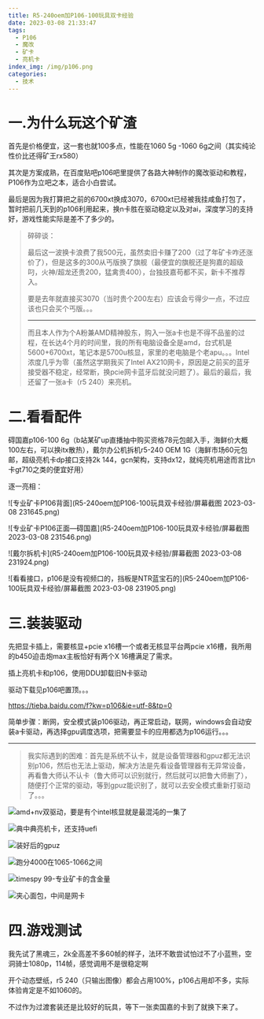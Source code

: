 ```yaml
---
title: R5-240oem加P106-100玩具双卡经验
date: 2023-03-08 21:33:47
tags:
  - P106
  - 魔改
  - 矿卡
  - 亮机卡
index_img: /img/p106.png
categories:
  - 技术
---
```




# 一.为什么玩这个矿渣

首先是价格便宜，这一套也就100多点，性能在1060 5g -1060 6g之间（其实纯论性价比还得矿王rx580）

其次是方案成熟，在百度贴吧p106吧里提供了各路大神制作的魔改驱动和教程，P106作为立吧之本，适合小白尝试。

最后是因为我打算把之前的6700xt换成3070，6700xt已经被我挂咸鱼打包了，暂时把前几天到的p106利用起来，换n卡胜在驱动稳定以及对ai，深度学习的支持好，游戏性能实际是差不了多少的。

> 碎碎谈：
>
> 最后这一波换卡浪费了我500元，虽然卖旧卡赚了200（过了年矿卡咋还涨价了），但是这多的300从丐版换了旗舰（最便宜的旗舰还是狗嘉的超级叼，火神/超龙还贵200，猛禽贵400），台独技嘉苟都不买，新卡不推荐入。
>
> 要是去年就直接买3070（当时贵个200左右）应该会亏得少一点，不过应该也只会买个丐版。。。
>
> ------
>
> 而且本人作为个A粉兼AMD精神股东，购入一张a卡也是不得不品鉴的过程，在长达4个月的时间里，我的所有电脑设备全是amd，台式机是5600+6700xt，笔记本是5700u核显，家里的老电脑是个老apu。。。Intel浓度几乎为零（虽然这学期我买了Intel AX210网卡，原因是之前买的蓝牙接受器不稳定，经常断，换pcie网卡蓝牙后就没问题了）。最后的最后，我还留了一张a卡（r5 240）来亮机。





# 二.看看配件

碍国嘉p106-100 6g（b站某矿up直播抽中购买资格78元包邮入手，海鲜价大概100左右，可以换itx散热），戴尔办公机拆机r5-240 OEM 1G（海鲜市场60元包邮，超级亮机卡dp接口支持2k 144，gcn架构，支持dx12，就纯亮机用途而言比n卡gt710之类的便宜好用）

逐一亮相：

![专业矿卡P106背面](R5-240oem加P106-100玩具双卡经验/屏幕截图 2023-03-08 231645.png)

![专业矿卡P106正面—碍国嘉](R5-240oem加P106-100玩具双卡经验/屏幕截图 2023-03-08 231546.png)

![戴尔拆机卡](R5-240oem加P106-100玩具双卡经验/屏幕截图 2023-03-08 231924.png)

![看看接口，p106是没有视频口的，挡板是NTR蓝宝石的](R5-240oem加P106-100玩具双卡经验/屏幕截图 2023-03-08 231905.png)

# 三.装装驱动

先把显卡插上，需要核显+pcie x16槽一个或者无核显平台两pcie x16槽，我所用的b450迫击炮max主板恰好有两个X 16槽满足了需求。

插上亮机卡和p106，使用DDU卸载旧N卡驱动

驱动下载见p106吧置顶。。。

https://tieba.baidu.com/f?kw=p106&ie=utf-8&tp=0

简单步骤：断网，安全模式装p106驱动，再正常启动，联网，windows会自动安装a卡驱动，再选择gpu调度选项，把需要显卡的应用都选为p106运行。。。



------



> 我实际遇到的困难：首先是系统不认卡，就是设备管理器和gpuz都无法识别p106，然后也无法上驱动，解决方法是先看设备管理器有无异常设备，再看鲁大师认不认卡（鲁大师可以识别就行，然后就可以把鲁大师删了），随便打个正常的驱动，等到gpuz能识别了，就可以去安全模式重新打驱动了。。。

![amd+nv双驱动，要是有个intel核显就是最混沌的一集了](R5-240oem加P106-100玩具双卡经验/image-20230309230519132.png)

![典中典亮机卡，还支持uefi](R5-240oem加P106-100玩具双卡经验/image-20230308224429080.png)

![装好后的gpuz](R5-240oem加P106-100玩具双卡经验/image-20230308224406837.png)

![跑分4000在1065-1066之间](R5-240oem加P106-100玩具双卡经验/image-20230308224725147.png)

![timespy 99-专业矿卡的含金量](R5-240oem加P106-100玩具双卡经验/image-20230308225704967.png)

![夹心面包，中间是网卡](R5-240oem加P106-100玩具双卡经验/image-20230308224549381.png)

# 四.游戏测试

我先试了黑魂三，2k全高差不多60帧的样子，法环不敢尝试怕过不了小蓝熊，空洞骑士1080p，114帧，感觉调用不是很稳定啊

开个动态壁纸，r5 240（只输出图像）都会占用100%，p106占用却不多，实际体验肯定是不如1060的。

不过作为过渡套装还是比较好的玩具，等下一张卖国嘉的卡到了就换下来了。